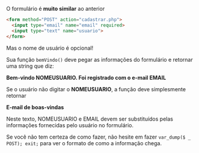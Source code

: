 O formulário é **muito similar** ao anterior

``` html
<form method="POST" action="cadastrar.php">
  <input type="email" name="email" required>
  <input type="text" name="usuario">
</form>
```

Mas o nome de usuário é opcional!

Sua função `bemVindo()` deve pegar as informações do formulário e retornar uma string que diz:

**Bem-vindo NOMEUSUARIO. Foi registrado com o e-mail EMAIL**

Se o usuário não digitar o **NOMEUSUARIO**, a função deve simplesmente retornar

**E-mail de boas-vindas**

Neste texto, NOMEUSUARIO e EMAIL devem ser substituídos pelas informações fornecidas pelo usuário no formulário.

Se você não tem certeza de como fazer, não hesite em fazer `var_dump($ _ POST); exit;` para ver o formato de como a informação chega.